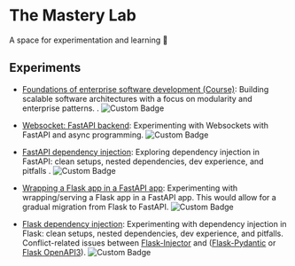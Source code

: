 # The Mastery Lab

A space for experimentation and learning 🚀

## Experiments

- [Foundations of enterprise software development (Course)](fakeflix-foundations-of-enterprise-software-development/README.md): Building scalable software architectures with a focus on modularity and enterprise patterns. . ![Custom Badge](https://img.shields.io/badge/Status-In_Progress-blue)


- [Websocket: FastAPI backend](websocket-fastapi-poc/README.md): Experimenting with Websockets with FastAPI and async programming. ![Custom Badge](https://img.shields.io/badge/Outcome-Success-brightgreen)

- [FastAPI dependency injection](fast-api-dependency-injection-poc/README.md): Exploring dependency injection in FastAPI: clean setups, nested dependencies, dev experience, and pitfalls . ![Custom Badge](https://img.shields.io/badge/Outcome-Success-brightgreen)

- [Wrapping a Flask app in a FastAPI app](fast-api-mount-flask-app-poc/README.md): Experimenting with wrapping/serving a Flask app in a FastAPI app. This would allow for a gradual migration from Flask to FastAPI. ![Custom Badge](https://img.shields.io/badge/Outcome-Success-brightgreen)

- [Flask dependency injection](flask-dependency-injection-poc/README.md): Experimenting with dependency injection in Flask: clean setups, nested dependencies, dev experience, and pitfalls. Conflict-related issues between [Flask-Injector](https://github.com/python-injector/flask_injector) and ([Flask-Pydantic](https://github.com/bauerji/flask-pydantic) or [Flask OpenAPI3](https://github.com/luolingchun/flask-openapi3)). ![Custom Badge](https://img.shields.io/badge/Outcome-Unresolved-yellow)
